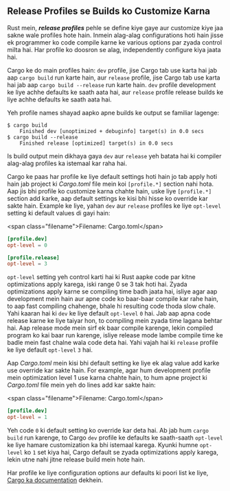 ## Release Profiles se Builds ko Customize Karna

Rust mein, ***release profiles*** pehle se define kiye gaye aur customize kiye jaa sakne wale profiles hote hain. Inmein alag-alag configurations hoti hain jisse ek programmer ko code compile karne ke various options par zyada control milta hai. Har profile ko doosron se alag, independently configure kiya jaata hai.

Cargo ke do main profiles hain: `dev` profile, jise Cargo tab use karta hai jab aap `cargo build` run karte hain, aur `release` profile, jise Cargo tab use karta hai jab aap `cargo build --release` run karte hain. `dev` profile development ke liye achhe defaults ke saath aata hai, aur `release` profile release builds ke liye achhe defaults ke saath aata hai.

Yeh profile names shayad aapko apne builds ke output se familiar lagenge:

```text
$ cargo build
    Finished dev [unoptimized + debuginfo] target(s) in 0.0 secs
$ cargo build --release
    Finished release [optimized] target(s) in 0.0 secs
```

Is build output mein dikhaya gaya `dev` aur `release` yeh batata hai ki compiler alag-alag profiles ka istemaal kar raha hai.

Cargo ke paas har profile ke liye default settings hoti hain jo tab apply hoti hain jab project ki *Cargo.toml* file mein koi `[profile.*]` section nahi hota. Aap jis bhi profile ko customize karna chahte hain, uske liye `[profile.*]` section add karke, aap default settings ke kisi bhi hisse ko override kar sakte hain. Example ke liye, yahan `dev` aur `release` profiles ke liye `opt-level` setting ki default values di gayi hain:

\<span class="filename"\>Filename: Cargo.toml\</span\>

```toml
[profile.dev]
opt-level = 0

[profile.release]
opt-level = 3
```

`opt-level` setting yeh control karti hai ki Rust aapke code par kitne optimizations apply karega, iski range 0 se 3 tak hoti hai. Zyada optimizations apply karne se compiling time badh jaata hai, isliye agar aap development mein hain aur apne code ko baar-baar compile kar rahe hain, to aap fast compiling chahenge, bhale hi resulting code thoda slow chale. Yahi kaaran hai ki `dev` ke liye default `opt-level` `0` hai. Jab aap apna code release karne ke liye taiyar hon, to compiling mein zyada time lagana behtar hai. Aap release mode mein sirf ek baar compile karenge, lekin compiled program ko kai baar run karenge, isliye release mode lambe compile time ke badle mein fast chalne wala code deta hai. Yahi vajah hai ki `release` profile ke liye default `opt-level` `3` hai.

Aap *Cargo.toml* mein kisi bhi default setting ke liye ek alag value add karke use override kar sakte hain. For example, agar hum development profile mein optimization level 1 use karna chahte hain, to hum apne project ki *Cargo.toml* file mein yeh do lines add kar sakte hain:

\<span class="filename"\>Filename: Cargo.toml\</span\>

```toml
[profile.dev]
opt-level = 1
```

Yeh code `0` ki default setting ko override kar deta hai. Ab jab hum `cargo build` run karenge, to Cargo `dev` profile ke defaults ke saath-saath `opt-level` ke liye hamare customization ka bhi istemaal karega. Kyunki humne `opt-level` ko `1` set kiya hai, Cargo default se zyada optimizations apply karega, lekin utne nahi jitne release build mein hote hain.

Har profile ke liye configuration options aur defaults ki poori list ke liye, [Cargo ka documentation](https://doc.rust-lang.org/cargo/) dekhein.

